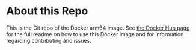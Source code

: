 # About this Repo

This is the Git repo of the Docker arm64 image. See [the Docker Hub page](https://registry.hub.docker.com/dil001/golang-arm64/) for the full readme on how to use this Docker image and for information regarding contributing and issues.
